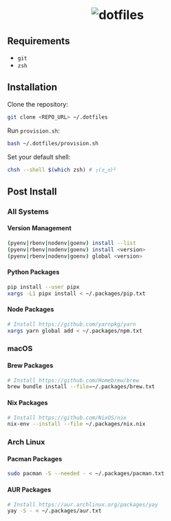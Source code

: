 <h1 align="center">
  <img src="https://i.imgur.com/rEM1ASC.png" alt="dotfiles">
</h1>

## Requirements

- `git`
- `zsh`

## Installation

Clone the repository:

```bash
git clone <REPO_URL> ~/.dotfiles
```

Run `provision.sh`:

```bash
bash ~/.dotfiles/provision.sh
```

Set your default shell:

```bash
chsh --shell $(which zsh) # ┌(ಠ‿ಠ)┘
```

## Post Install

### All Systems

#### Version Management

```bash
(pyenv|rbenv|nodenv|goenv) install --list
(pyenv|rbenv|nodenv|goenv) install <version>
(pyenv|rbenv|nodenv|goenv) global <version>
```

#### Python Packages

```bash
pip install --user pipx
xargs -L1 pipx install < ~/.packages/pip.txt
```

#### Node Packages

```bash
# Install https://github.com/yarnpkg/yarn
xargs yarn global add < ~/.packages/npm.txt
```

### macOS

#### Brew Packages

```bash
# Install https://github.com/Homebrew/brew
brew bundle install --file=~/.packages/brew.txt
```

#### Nix Packages

```bash
# Install https://github.com/NixOS/nix
nix-env --install --file ~/.packages/nix.nix
```

### Arch Linux

#### Pacman Packages

```bash
sudo pacman -S --needed - < ~/.packages/pacman.txt
```

#### AUR Packages

```bash
# Install https://aur.archlinux.org/packages/yay
yay -S - < ~/.packages/aur.txt
```
